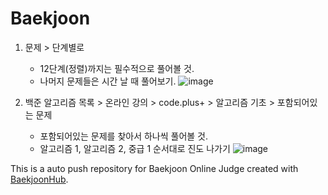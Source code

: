 # Baekjoon
1. 문제 > 단계별로
   * 12단계(정렬)까지는 필수적으로 풀어볼 것.
   * 나머지 문제들은 시간 날 때 풀어보기.
  ![image](https://github.com/minzix/Baekjoon/assets/126869805/2fdf5498-5988-4227-adde-2603b43ffc53)

2. 백준 알고리즘 목록 > 온라인 강의 > code.plus+ > 알고리즘 기초 > 포함되어있는 문제
   * 포함되어있는 문제를 찾아서 하나씩 풀어볼 것.
   * 알고리즘 1, 알고리즘 2, 중급 1 순서대로 진도 나가기
   ![image](https://github.com/minzix/Baekjoon/assets/126869805/291b77a4-33ff-4e83-a8c2-e5c668be5abf)


This is a auto push repository for Baekjoon Online Judge created with [BaekjoonHub](https://github.com/BaekjoonHub/BaekjoonHub).

